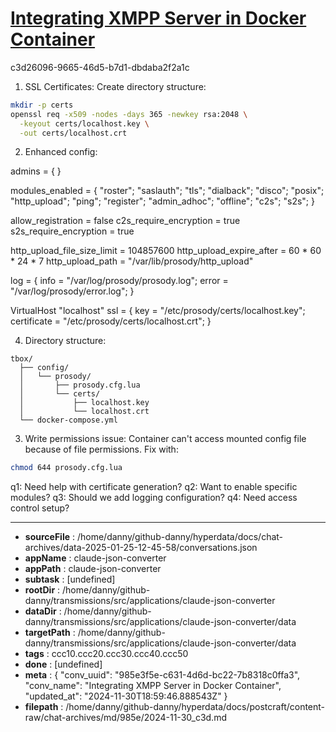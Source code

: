 # [Integrating XMPP Server in Docker Container](https://claude.ai/chat/985e3f5e-c631-4d6d-bc22-7b8318c0ffa3)

c3d26096-9665-46d5-b7d1-dbdaba2f2a1c

 1. SSL Certificates:
Create directory structure:
```bash
mkdir -p certs
openssl req -x509 -nodes -days 365 -newkey rsa:2048 \
  -keyout certs/localhost.key \
  -out certs/localhost.crt
```

2. Enhanced config:
<antArtifact identifier="prosody-enhanced" type="application/vnd.ant.code" language="lua" title="Enhanced Prosody Config">
admins = { }

modules_enabled = {
    "roster"; "saslauth"; "tls"; "dialback"; "disco";
    "posix"; "http_upload"; "ping"; "register";
    "admin_adhoc"; "offline"; "c2s"; "s2s";
}

allow_registration = false
c2s_require_encryption = true
s2s_require_encryption = true

http_upload_file_size_limit = 104857600
http_upload_expire_after = 60 * 60 * 24 * 7
http_upload_path = "/var/lib/prosody/http_upload"

log = {
    info = "/var/log/prosody/prosody.log";
    error = "/var/log/prosody/error.log";
}

VirtualHost "localhost"
    ssl = {
        key = "/etc/prosody/certs/localhost.key";
        certificate = "/etc/prosody/certs/localhost.crt";
    }
</antArtifact>

4. Directory structure:
```
tbox/
  ├── config/
  │   └── prosody/
  │       ├── prosody.cfg.lua
  │       └── certs/
  │           ├── localhost.key
  │           └── localhost.crt
  └── docker-compose.yml
```

3. Write permissions issue: Container can't access mounted config file because of file permissions. Fix with:
```bash
chmod 644 prosody.cfg.lua
```

q1: Need help with certificate generation?
q2: Want to enable specific modules?
q3: Should we add logging configuration?
q4: Need access control setup?

---

* **sourceFile** : /home/danny/github-danny/hyperdata/docs/chat-archives/data-2025-01-25-12-45-58/conversations.json
* **appName** : claude-json-converter
* **appPath** : claude-json-converter
* **subtask** : [undefined]
* **rootDir** : /home/danny/github-danny/transmissions/src/applications/claude-json-converter
* **dataDir** : /home/danny/github-danny/transmissions/src/applications/claude-json-converter/data
* **targetPath** : /home/danny/github-danny/transmissions/src/applications/claude-json-converter/data
* **tags** : ccc10.ccc20.ccc30.ccc40.ccc50
* **done** : [undefined]
* **meta** : {
  "conv_uuid": "985e3f5e-c631-4d6d-bc22-7b8318c0ffa3",
  "conv_name": "Integrating XMPP Server in Docker Container",
  "updated_at": "2024-11-30T18:59:46.888543Z"
}
* **filepath** : /home/danny/github-danny/hyperdata/docs/postcraft/content-raw/chat-archives/md/985e/2024-11-30_c3d.md